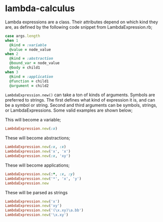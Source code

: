 lambda-calculus
===============

Lambda expressions are a class. Their attributes depend on which kind they are, as defined by the following code snippet from LambdaExpression.rb;

```ruby
case args.length
when 1
  @kind = :variable
  @value = node_value
when 2
  @kind = :abstraction
  @bound_var = node_value
  @body = child1
when 3
  @kind = :application
  @function = child1
  @argument = child2
```

`LambdaExpression.new()` can take a ton of kinds of arguments. Symbols are preferred to strings. The first defines what kind of expression it is, and can be a symbol or string. Second and third arguments can be symbols, strings, or LambdaExpressions. Some valid examples are shown below;

This will become a variable;
```ruby
LambdaExpression.new(:x)
```
These will become abstractions;
```ruby
LambdaExpression.new(:x, :x)
LambdaExpression.new('x', 'x')
LambdaExpression.new(:x, 'xy')
```
These will become applications;
```ruby
LambdaExpression.new(:*, :x, :y)
LambdaExpression.new('*', 'x', 'y')
LambdaExpression.new
```
These will be parsed as strings
```ruby
LambdaExpression.new('x')
LambdaExpression.new('xy')
LambdaExpression.new('(\x.xy)\a.bb')
LambdaExpression.new('\x.xy')
```